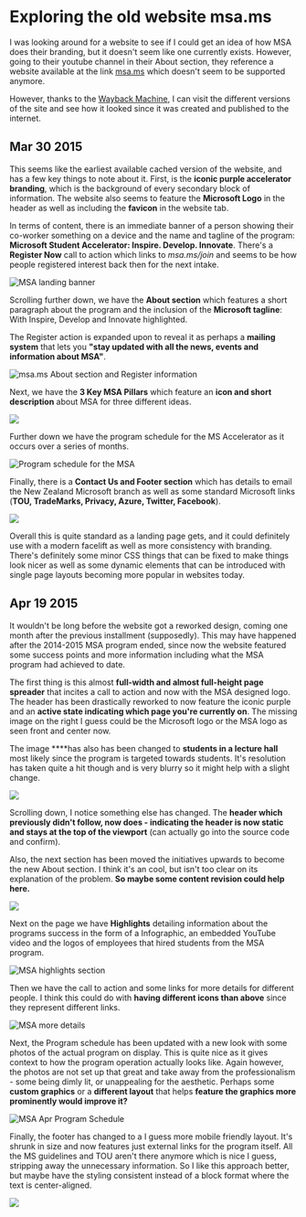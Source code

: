 # Exploring the old website msa.ms

I was looking around for a website to see if I could get an idea of how MSA does their branding, but it doesn't seem like one currently exists. However, going to their youtube channel in their About section, they reference a website available at the link [msa.ms](https://msa.ms) which doesn't seem to be supported anymore.

However, thanks to the [Wayback Machine](https://web.archive.org/), I can visit the different versions of the site and see how it looked since it was created and published to the internet.

## Mar 30 2015

This seems like the earliest available cached version of the website, and has a few key things to note about it. First, is the **iconic purple accelerator branding**, which is the background of every secondary block of information. The website also seems to feature the **Microsoft Logo** in the header as well as including the **favicon** in the website tab. 

In terms of content, there is an immediate banner of a person showing their co-worker something on a device and the name and tagline of the program: **Microsoft Student Accelerator: Inspire. Develop. Innovate**. There's a **Register Now** call to action which links to _msa.ms/join_ and seems to be how people registered interest back then for the next intake.

![MSA landing banner](../../.gitbook/assets/image%20%2839%29.png)

Scrolling further down, we have the **About section** which features a short paragraph about the program and the inclusion of the **Microsoft tagline**: With Inspire, Develop and Innovate highlighted.

The Register action is expanded upon to reveal it as perhaps a **mailing system** that lets you **"stay updated with all the news, events and information about MSA"**.

![msa.ms About section and Register information](../../.gitbook/assets/image%20%2836%29.png)

Next, we have the **3 Key MSA Pillars** which feature an **icon and short description** about MSA for three different ideas. 

![](../../.gitbook/assets/image%20%2840%29.png)

Further down we have the program schedule for the MS Accelerator as it occurs over a series of months.

![Program schedule for the MSA](../../.gitbook/assets/image%20%2853%29.png)

Finally, there is a **Contact Us and Footer section** which has details to email the New Zealand Microsoft branch as well as some standard Microsoft links \(**TOU, TradeMarks, Privacy, Azure, Twitter, Facebook**\).

![](../../.gitbook/assets/image%20%2838%29.png)

Overall this is quite standard as a landing page gets, and it could definitely use with a modern facelift as well as more consistency with branding. There's definitely some minor CSS things that can be fixed to make things look nicer as well as some dynamic elements that can be introduced with single page layouts becoming more popular in websites today.

## Apr 19 2015

It wouldn't be long before the website got a reworked design, coming one month after the previous installment \(supposedly\). This may have happened after the 2014-2015 MSA program ended, since now the website featured some success points and more information including what the MSA program had achieved to date.

The first thing is this almost **full-width and almost full-height page spreader** that incites a call to action and now with the MSA designed logo. The header has been drastically reworked to now feature the iconic purple and an **active state indicating which page you're currently on**. The missing image on the right I guess could be the Microsoft logo or the MSA logo as seen front and center now.

The image ****has also has been changed to **students in a lecture hall** most likely since the program is targeted towards students. It's resolution has taken quite a hit though and is very blurry so it might help with a slight change.

![](../../.gitbook/assets/image%20%2847%29.png)

Scrolling down, I notice something else has changed. The **header which previously didn't follow, now does - indicating the header is now static and stays at the top of the viewport** \(can actually go into the source code and confirm\).

Also, the next section has been moved the initiatives upwards to become the new About section. I think it's an cool, but isn't too clear on its explanation of the problem. **So maybe some content revision could help here.**

![](../../.gitbook/assets/image%20%2844%29.png)

Next on the page we have **Highlights** detailing information about the programs success in the form of a Infographic, an embedded YouTube video and the logos of employees that hired students from the MSA program.

![MSA highlights section](../../.gitbook/assets/image%20%2831%29.png)

Then we have the call to action and some links for more details for different people. I think this could do with **having different icons than above** since they represent different links. 

![MSA more details](../../.gitbook/assets/image%20%2834%29.png)

Next, the Program schedule has been updated with a new look with some photos of the actual program on display. This is quite nice as it gives context to how the program operation actually looks like. Again however, the photos are not set up that great and take away from the professionalism - some being dimly lit, or unappealing for the aesthetic. Perhaps some **custom graphics** or a **different layout** that helps **feature the graphics more prominently would improve it?**

![MSA Apr Program Schedule](../../.gitbook/assets/image%20%2830%29.png)

Finally, the footer has changed to a I guess more mobile friendly layout. It's shrunk in size and now features just external links for the program itself. All the MS guidelines and TOU aren't there anymore which is nice I guess, stripping away the unnecessary information. So I like this approach better, but maybe have the styling consistent instead of a block format where the text is center-aligned.

![](../../.gitbook/assets/image%20%2845%29.png)



